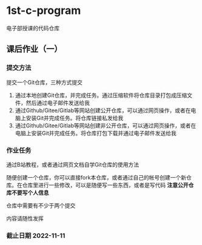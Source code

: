 # 1st-c-program

电子部授课的代码仓库

## 课后作业（一）

### 提交方法

提交一个Git仓库，三种方式提交

1. 通过本地创建Git仓库，并完成任务。通过压缩软件将仓库目录打包成压缩文件，然后通过电子邮件发送给我
2. 通过Github/Gitee/Gitlab等网站创建公开仓库，可以通过网页操作，或者在电脑上安装Git并完成任务。将仓库链接私发给我
3. 通过Github/Gitee/Gitlab等网站创建非公开仓库，可以通过网页操作，或者在电脑上安装Git并完成任务。将仓库打包下载并通过电子邮件发送给我

### 作业任务

通过B站教程，或者通过网页文档自学Git仓库的使用方法

随便创建一个仓库，你可以直接fork本仓库，或者通过自己的帐号创建一个新仓库。在仓库里进行一些修改，可以是随便写一些东西，或者是写代码 __注意公开仓库不要写个人信息__

仓库中需要有不少于两个提交

内容请随性发挥

### 截止日期 2022-11-11
